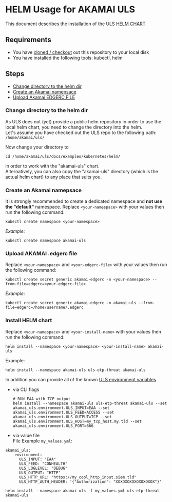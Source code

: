 # HELM Usage for AKAMAI ULS

This document describes the installation of the ULS [HELM CHART](https://helm.sh/)

## Requirements
- You have [cloned / checkout](https://github.com/akamai/uls/blob/main/docs/COMMAND_LINE_USAGE.md#clone-uls-repository) out this repository to your local disk
- You have installed the following tools: kubectl, helm 

## Steps
- [Change directory to the helm dir](#change-directory-to-the-helm-dir)
- [Create an Akamai namepsace](#create-an-akamai-namepsace)
- [Upload Akamai EDGERC FILE](#upload-akamai-edgerc-file)

### Change directory to the helm dir
As ULS does not (yet) provide a public helm repository in order to use the local helm chart, you need to change the directory into the helm.  
Let's assume you have checked out the ULS repo to the following path: `/home/akamai/uls/`  

Now change your directory to
```shell
cd /home/akamai/uls/docs/examples/kubernetes/helm/
```
in order to work with the "akamai-uls" chart.  
Alternatively, you can also copy the "akamai-uls" directory (which is the actual helm chart) to any place that suits you.

### Create an Akamai namepsace
It is strongly recommended to create a dedicated namespace and **not use the "default"** namespace.
Replace `<your-namespace>` with your values then run the following command:
```text
kubectl create namespace <your-namespace>
```
_Example:_
```text
kubectl create namespace akamai-uls
```  


### Upload AKAMAI .edgerc file
Replace `<your-namespace>` and `<your-edgerc-file>` with your values then run the following command:
```text
kubectl create secret generic akamai-edgerc -n <your-namespace> --from-file=edgerc=<your-edgerc-file>
```

_Example:_
```text
kubectl create secret generic akamai-edgerc -n akamai-uls --from-file=edgerc=/home/username/.edgerc
```

### Install HELM chart
Replace `<your-namespace>` and `<your-install-name>` with your values then run the following command:
```text
helm install --namespace <your-namespace> <your-install-name> akamai-uls
```
Example: 
```text
helm install --namespace akamai-uls uls-etp-threat akamai-uls 
```

In addition you can provide all of the known [ULS environment variables](../../../ARGUMENTS_ENV_VARS.md)
- via CLI flags
    ```text
    # RUN EAA with TCP output 
    helm install --namespace akamai-uls uls-etp-threat akamai-uls --set akamai_uls.environment.ULS_INPUT=EAA --set akamai_uls.environment.ULS_FEED=ACCESS --set akamai_uls.environment.ULS_OUTPUT=TCP --set akamai_uls.environment.ULS_HOST=my_tcp_host.my.tld --set akamai_uls.environment.ULS_PORT=666
    ```

- via value file  
File Example `my_values.yml`:
```text
akamai_uls:
    environment:
      ULS_INPUT: "EAA"
      ULS_FEED: "CONHEALTH"
      ULS_LOGLEVEL: "DEBUG"
      ULS_OUTPUT: "HTTP"
      ULS_HTTP_URL: "https://my_cool_http_input.siem.tld"
      ULS_HTTP_AUTH_HEADER: '{"Authorization": "XOXOXOXOXOXOXOXOX"}'
```

```text
helm install --namespace akamai-uls -f my_values.yml uls-etp-threat akamai-uls 
```